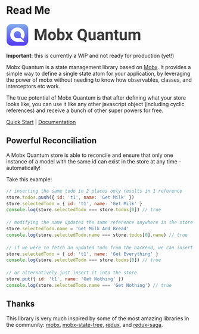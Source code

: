 # Read Me

![mobx quantum](docs/.gitbook/assets/logo-text.png)

**Important**: this is currently a WIP and not ready for production \(yet!\)

Mobx Quantum is a state management library based on [Mobx](https://github.com/mobxjs/mobx). It provides a simple way to define a single state atom for your application, by leveraging the power of mobx without needing to know how observables, classes, and interceptors etc work.

The true potential of Mobx Quantum is that after defining what your store looks like, you can use it like any other javascript object \(including cyclic references\) and receive a bunch of other super powers for free.

[Quick Start](https://ashconnell.gitbook.io/mobx-quantum/quick-start) \| [Documentation](https://ashconnell.gitbook.io/mobx-quantum)

## Powerful Reconciliation

A Mobx Quantum store is able to reconcile and ensure that only one instance of a model with the same id can exist in the store at any time - automatically!

Take this example:

```javascript
// inserting the same todo in 2 places only results in 1 reference
store.todos.push({ id: 't1', name: 'Get Milk' })
store.selectedTodo = { id: 't1', name: 'Get Milk' }
console.log(store.selectedTodo === store.todos[0]) // true

// modifying the name updates the same reference anywhere in the store
store.selectedTodo.name = 'Get Milk And Bread'
console.log(store.selectedTodo.name === store.todos[0].name) // true

// if we were to fetch an updated todo from the backend, we can insert it anywhere
store.selectedTodo = { id: 't1', name: 'Get Everything' }
console.log(store.selectedTodo === store.todos[0]) // true

// or alternatively just insert it into the store
store.put({ id: 't1', name: 'Get Nothing' })
console.log(store.selectedTodo.name === 'Get Nothing') // true
```

## Thanks

This library is very much inspired by some of the most amazing libraries in the community: [mobx](https://github.com/mobxjs/mobx), [mobx-state-tree](https://github.com/mobxjs/mobx-state-tree), [redux](https://github.com/reduxjs/redux), and [redux-saga](https://github.com/redux-saga/redux-saga).

